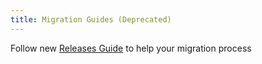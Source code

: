 ```yaml
---
title: Migration Guides (Deprecated)
---
```


Follow new [Releases Guide](../support/releases.md) to help your migration process

